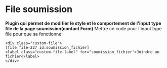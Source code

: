 # File soumission
**Plugin qui permet de modifier le style et le comportement de l'input type file de la page soumission(contact Form)**
Mettre ce code pour l'input type file pour que sa fonctionne:

    <div class="custom-file">
    [file file-227 id:soumission_fichier]
    <label class="custom-file-label" for="soumission_fichier">Joindre un fichier</label>
    </div>
